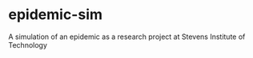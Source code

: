 # epidemic-sim
A simulation of an epidemic as a research project at Stevens Institute of Technology
